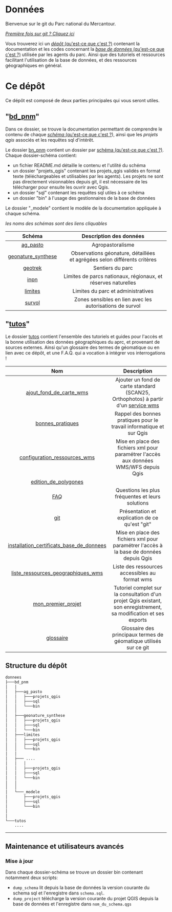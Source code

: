 # Données

Bienvenue sur le git du Parc national du Mercantour. 

_[Première fois sur git ? Cliquez ici](./tutos/git.md)_

Vous trouverez ici un [_dépôt_ (qu'est-ce que c'est ?)](./tutos/README.md#depot  "Un projet Qgis contient un ensemble de couches, les informations permettant de les représenter, ainsi que l'ensemble des paramètres conditionnant la réalisation de géotraitements.") 
contenant la documentation et les codes concernant la [_base de données_ (qu'est-ce que c'est ?)](./tutos/README.md#base-de-donnees "Au sens large, une base de donnée permet de stocker et de manipuler des données par des moyens informatiques") 
utilisée par les agents du parc. Ainsi que des tutoriels et ressources facilitant l'utilisation de la base de données, et des ressources géographiques en général.


# Ce dépôt


Ce dépôt est composé de deux parties principales qui vous seront utiles.

 ## "[bd_pnm](./bd_pnm)"
  
Dans ce dossier, se trouve la documentation permettant de comprendre le contenu de chaque [_schéma_ (qu'est-ce que c'est ?](./tutos/README.md#schema "Un schéma est un sous-ensemble organisé d'une base de données")), 
ainsi que les _projets qgis_ associés et les requêtes sql d'intérêt.

Le dossier [bn_pnm](./bd_pnm) contient un dossier par [schéma (qu'est-ce que c'est ?)](./tutos/README.md#schema). Chaque dossier-schéma contient:
 - un fichier README.md détaille le contenu et l'utilité du schéma
 - un dossier "projets_qgis" contenant les projets_qgis validés en format texte (téléchargeables et utilisables par les agents). Les projets ne sont pas directement visionnables depuis git, il est nécessaire de les télécharger pour ensuite les ouvrir avec Qgis. 
 - un dossier "sql" contenant les requêtes sql utiles à ce schéma
 - un dossier "bin" à l'usage des gestionnaires de la base de données

 Le dossier "_modele" contient le modèle de la documentation appliquée à chaque schéma. 
 

_les noms des schémas sont des liens cliquables_

 |Schéma|Description des données|
 |:--:|:--:|
 |[ag_pasto](./bd_pnm/ag_pasto)|Agropastoralisme <!-- à compléter -->|
 |[geonature_synthese](./bd_pnm/geonature_synthese)|Observations géonature, détaillées <br > et agrégées selon différents critères|
 |[geotrek](./bd_pnm/geotrek)| Sentiers du parc|
 |[inpn](./bd_pnm/inpn)| Limites de parcs nationaux, régionaux, et réserves naturelles|
 |[limites](./bd_pnm/limites)| Limites du parc et administratives|
 |[survol](./bd_pnm/survol)| Zones sensibles en lien avec les autorisations de survol|


 ## "[tutos](./tutos)"
 
 Le dossier [tutos](./tutos) contient l'ensemble des tutoriels et guides pour l'accès et la bonne utilisation des données géographiques du aprc, et provenant de sources externes. Ainsi qu'un glossaire des 
termes de géomatique ou en lien avec ce dépôt, et une F.A.Q. qui a vocation à intégrer vos interrogations !

 |Nom|Description|
 |:--:|:--:|
 |[ajout_fond_de_carte_wms](./tutos/ajout_fond_de_carte_wms.md)| Ajouter un fond de carte standard (SCAN25, Orthophotos) à partir d'un [service wms]()|
 |[bonnes_pratiques](./tutos/bonnes_pratiques.md)|Rappel des bonnes pratiques pour le travail informatique et sur Qgis|
 |[configuration_ressources_wms](./tutos/configuration_ressources_wms.md)|Mise en place des fichiers xml pour paramétrer l'accès aux données WMS/WFS depuis Qgis|
 |[edition_de_polygones](./tutos/edition_de_polygones.md)|
 |[FAQ](./tutos/FAQ.md)| Questions les plus fréquentes et leurs solutions |
 |[git](./tutos/git.md)|Présentation et explication de ce qu'est "git"|
 |[installation_certificats_base_de_donnees]((./tutos/installation_certificats_base_de_donnees.md))|Mise en place des fichiers xml pour paramétrer l'accès à la base de données depuis Qgis|
 |[liste_ressources_geographiques_wms](./tutos/liste_ressources_geographiques_wms.md)|Liste des ressources accessibles au format wms |
 |[mon_premier_projet](./tutos/mon_premier_projet.md)|Tutoriel complet sur la consultation d'un projet Qgis existant, son enregistrement, sa modification et ses exports|
 |[glossaire](./tutos/README.md)|Glossaire des principaux termes de géomatique utilisés sur ce git|



 
 ## Structure du dépôt

```bash
donnees
├───bd_pnm
│   │
│   ├───ag_pasto
│   │   ├───projets_qgis
│   │   ├───sql
│   │   └───bin
│   │
│   ├───geonature_synthese
│   │   ├───projets_qgis
│   │   ├───sql
│   │   └───bin
│   ├───limites
│   │   ├───projets_qgis
│   │   ├───sql
│   │   └───bin
│   │
│   ├─── ....
│   │   │
│   │   ├───projets_qgis
│   │   ├───sql
│   │   └───bin
│   │
│   │
│   └───_modele
│       ├───projets_qgis
│       ├───sql
│       └───bin
│ 
│ 
└───tutos
    ....
```


____
## Maintenance et utilisateurs avancés

### Mise à jour
Dans chaque dossier-schéma se trouve un dossier bin contenant notamment deux scripts:
 - `dump_schema` lit depuis la base de données la version courante du schema sql et l'enregistre dans `schema.sql`.  
 - `dump_project` télécharge la version courante du projet QGIS depuis la base de données et l'enregistre dans `nom_du_schema.qgs`
